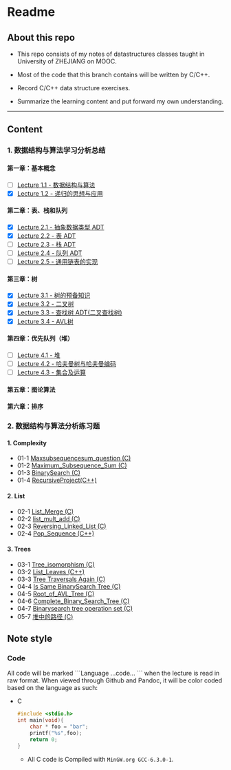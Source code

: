 # Readme

## About this repo

- This repo consists of my notes of datastructures classes taught in University of ZHEJIANG on MOOC.

- Most of the code that this branch contains will be written by C/C++.

- Record C/C++ data structure exercises.

- Summarize the learning content and put forward my own understanding.

___

## Content

### 1. 数据结构与算法学习分析总结
#### 第一章：基本概念
- [ ] [Lecture 1.1 - 数据结构与算法](./Lectures/Lecture-1.1.md)
- [x] [Lecture 1.2 - 递归的思想与应用](./Lectures/Lecture-1.2.md)
#### 第二章：表、栈和队列
- [x] [Lecture 2.1 - 抽象数据类型 ADT](./Lectures/抽象数据类型ADT.md)
- [x] [Lecture 2.2 - 表 ADT](./Lectures/表ADT.md)
- [ ] [Lecture 2.3 - 栈 ADT](./Lectures/栈ADT.md)
- [ ] [Lecture 2.4 - 队列 ADT](./Lectures/队列ADT.md)
- [ ] [Lecture 2.5 - 通用链表的实现](./Lectures/通用链表的实现.md)
#### 第三章：树
- [x] [Lecture 3.1 - 树的预备知识](./Lectures/Lecture-3.1.md)
- [x] [Lecture 3.2 - 二叉树](./Lectures/Lecture-3.2.md)
- [x] [Lecture 3.3 - 查找树 ADT(二叉查找树)](./Lectures/Lecture-3.3.md)
- [x] [Lecture 3.4 - AVL树](./Lectures/Lecture-3.4.md)
#### 第四章：优先队列（堆）
- [ ] [Lecture 4.1 - 堆](./Lectures/堆.md)
- [ ] [Lecture 4.2 - 哈夫曼树与哈夫曼编码](./Lectures/Lecture-4.2.md)
- [ ] [Lecture 4.3 - 集合及运算](./Lectures/Lecture-4.3.md)
#### 第五章：图论算法
#### 第六章：排序

### 2. 数据结构与算法分析练习题

#### 1. Complexity

* 01-1 [Maxsubsequencesum_question (C)](./eclipse/DataStructuresCode/src/01_1_Maxsubsequencesum_question.cpp)
* 01-2 [Maximum_Subsequence_Sum (C)](./eclipse/DataStructuresCode/src/01_2_Maximum_Subsequence_Sum.cpp)
* 01-3 [BinarySearch (C)](./eclipse/DataStructuresCode/src/01_3_BinarySearch.cpp)
* 01-4 [RecursiveProject(C++)](./eclipse/DataStructuresCode/src/Project_01_recursive_function.cpp) 

#### 2. List

* 02-1 [List_Merge (C)](./eclipse/DataStructuresCode/src/02_1_List_Merge.cpp)
* 02-2 [list_mult_add (C)](./eclipse/DataStructuresCode/src/02_2_list_mult_add.cpp)
* 02-3 [Reversing_Linked_List (C)](./eclipse/DataStructuresCode/src/02_3_Reversing_Linked_List.cpp)
* 02-4 [Pop_Sequence (C++)](./eclipse/DataStructuresCode/src/02_4_Pop_Sequence.cpp)

#### 3. Trees

- 03-1 [Tree_isomorphism (C)](./eclipse/DataStructuresCode/src/03_1_Tree_isomorphism.cpp)
- 03-2 [List_Leaves (C++)](./eclipse/DataStructuresCode/src/03_2_List_Leaves.cpp)
- 03-3 [Tree Traversals Again (C)](./eclipse/DataStructuresCode/src/03_3_Tree_Traversals_Again.cpp)
- 04-4 [Is Same BinarySearch Tree (C)](./eclipse/DataStructuresCode/src/04_4_IsSameBinarySearchTree.cpp)
- 04-5 [Root_of_AVL_Tree (C)](./eclipse/DataStructuresCode/src/04_5_Root_of_AVL_Tree.cpp)
- 04-6 [Complete_Binary_Search_Tree (C)](./eclipse/DataStructuresCode/src/04_6_Complete_Binary_Search_Tree.cpp)
- 04-7 [Binarysearch tree operation set (C)](./eclipse/DataStructuresCode/src/04_7_Binarysearch_tree_operation_set.cpp)
- 05-7 [堆中的路径 (C)](./eclipse/DataStructuresCode/src/05_7_heap_path.cpp)

## Note style

### Code

All code will be marked \`\`\`Language ...code... \`\`\` when the lecture is read in raw format. When viewed through Github and Pandoc, it will be color coded based on the language as such:

* C
    ```c
    #include <stdio.h>
    int main(void){
        char * foo = "bar";
        printf("%s",foo);
        return 0;
    }
    ```
  * All C code is Compiled with ```MinGW.org GCC-6.3.0-1```.
